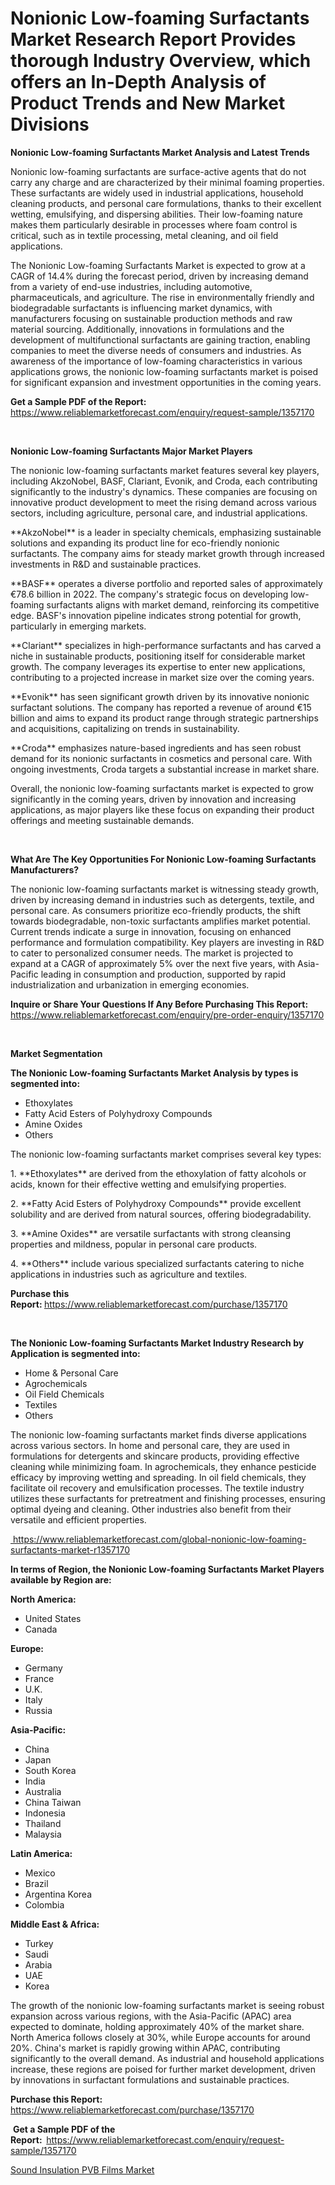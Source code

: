 <p><h1>Nonionic Low-foaming Surfactants Market Research Report Provides thorough Industry Overview, which offers an In-Depth Analysis of Product Trends and New Market Divisions</h1></p><p><strong>Nonionic Low-foaming Surfactants Market Analysis and Latest Trends</strong></p>
<p><p>Nonionic low-foaming surfactants are surface-active agents that do not carry any charge and are characterized by their minimal foaming properties. These surfactants are widely used in industrial applications, household cleaning products, and personal care formulations, thanks to their excellent wetting, emulsifying, and dispersing abilities. Their low-foaming nature makes them particularly desirable in processes where foam control is critical, such as in textile processing, metal cleaning, and oil field applications.</p><p>The Nonionic Low-foaming Surfactants Market is expected to grow at a CAGR of 14.4% during the forecast period, driven by increasing demand from a variety of end-use industries, including automotive, pharmaceuticals, and agriculture. The rise in environmentally friendly and biodegradable surfactants is influencing market dynamics, with manufacturers focusing on sustainable production methods and raw material sourcing. Additionally, innovations in formulations and the development of multifunctional surfactants are gaining traction, enabling companies to meet the diverse needs of consumers and industries. As awareness of the importance of low-foaming characteristics in various applications grows, the nonionic low-foaming surfactants market is poised for significant expansion and investment opportunities in the coming years.</p></p>
<p><strong>Get a Sample PDF of the Report:&nbsp;</strong> <a href="https://www.reliablemarketforecast.com/enquiry/request-sample/1357170?utm_campaign=2753&utm_medium=2&utm_source=Github&utm_content=ia&utm_term=02042025&utm_id=nonionic-low-foaming-surfactants">https://www.reliablemarketforecast.com/enquiry/request-sample/1357170</a></p>
<p>&nbsp;</p>
<p><strong>Nonionic Low-foaming Surfactants Major Market Players</strong></p>
<p><p>The nonionic low-foaming surfactants market features several key players, including AkzoNobel, BASF, Clariant, Evonik, and Croda, each contributing significantly to the industry's dynamics. These companies are focusing on innovative product development to meet the rising demand across various sectors, including agriculture, personal care, and industrial applications.</p><p>**AkzoNobel** is a leader in specialty chemicals, emphasizing sustainable solutions and expanding its product line for eco-friendly nonionic surfactants. The company aims for steady market growth through increased investments in R&D and sustainable practices.</p><p>**BASF** operates a diverse portfolio and reported sales of approximately €78.6 billion in 2022. The company's strategic focus on developing low-foaming surfactants aligns with market demand, reinforcing its competitive edge. BASF's innovation pipeline indicates strong potential for growth, particularly in emerging markets.</p><p>**Clariant** specializes in high-performance surfactants and has carved a niche in sustainable products, positioning itself for considerable market growth. The company leverages its expertise to enter new applications, contributing to a projected increase in market size over the coming years.</p><p>**Evonik** has seen significant growth driven by its innovative nonionic surfactant solutions. The company has reported a revenue of around €15 billion and aims to expand its product range through strategic partnerships and acquisitions, capitalizing on trends in sustainability.</p><p>**Croda** emphasizes nature-based ingredients and has seen robust demand for its nonionic surfactants in cosmetics and personal care. With ongoing investments, Croda targets a substantial increase in market share.</p><p>Overall, the nonionic low-foaming surfactants market is expected to grow significantly in the coming years, driven by innovation and increasing applications, as major players like these focus on expanding their product offerings and meeting sustainable demands.</p></p>
<p>&nbsp;</p>
<p><strong>What Are The Key Opportunities For Nonionic Low-foaming Surfactants Manufacturers?</strong></p>
<p><p>The nonionic low-foaming surfactants market is witnessing steady growth, driven by increasing demand in industries such as detergents, textile, and personal care. As consumers prioritize eco-friendly products, the shift towards biodegradable, non-toxic surfactants amplifies market potential. Current trends indicate a surge in innovation, focusing on enhanced performance and formulation compatibility. Key players are investing in R&D to cater to personalized consumer needs. The market is projected to expand at a CAGR of approximately 5% over the next five years, with Asia-Pacific leading in consumption and production, supported by rapid industrialization and urbanization in emerging economies.</p></p>
<p><strong>Inquire or Share Your Questions If Any Before Purchasing This Report:</strong> <a href="https://www.reliablemarketforecast.com/enquiry/pre-order-enquiry/1357170?utm_campaign=2753&utm_medium=2&utm_source=Github&utm_content=ia&utm_term=02042025&utm_id=nonionic-low-foaming-surfactants">https://www.reliablemarketforecast.com/enquiry/pre-order-enquiry/1357170</a></p>
<p>&nbsp;</p>
<p><strong>Market Segmentation</strong></p>
<p><strong>The Nonionic Low-foaming Surfactants Market Analysis by types is segmented into:</strong></p>
<p><ul><li>Ethoxylates</li><li>Fatty Acid Esters of Polyhydroxy Compounds</li><li>Amine Oxides</li><li>Others</li></ul></p>
<p><p>The nonionic low-foaming surfactants market comprises several key types: </p><p>1. **Ethoxylates** are derived from the ethoxylation of fatty alcohols or acids, known for their effective wetting and emulsifying properties.</p><p>2. **Fatty Acid Esters of Polyhydroxy Compounds** provide excellent solubility and are derived from natural sources, offering biodegradability.</p><p>3. **Amine Oxides** are versatile surfactants with strong cleansing properties and mildness, popular in personal care products. </p><p>4. **Others** include various specialized surfactants catering to niche applications in industries such as agriculture and textiles.</p></p>
<p><strong>Purchase this Report:&nbsp;</strong><a href="https://www.reliablemarketforecast.com/purchase/1357170?utm_campaign=2753&utm_medium=2&utm_source=Github&utm_content=ia&utm_term=02042025&utm_id=nonionic-low-foaming-surfactants">https://www.reliablemarketforecast.com/purchase/1357170</a></p>
<p>&nbsp;</p>
<p><strong>The Nonionic Low-foaming Surfactants Market Industry Research by Application is segmented into:</strong></p>
<p><ul><li>Home & Personal Care</li><li>Agrochemicals</li><li>Oil Field Chemicals</li><li>Textiles</li><li>Others</li></ul></p>
<p><p>The nonionic low-foaming surfactants market finds diverse applications across various sectors. In home and personal care, they are used in formulations for detergents and skincare products, providing effective cleaning while minimizing foam. In agrochemicals, they enhance pesticide efficacy by improving wetting and spreading. In oil field chemicals, they facilitate oil recovery and emulsification processes. The textile industry utilizes these surfactants for pretreatment and finishing processes, ensuring optimal dyeing and cleaning. Other industries also benefit from their versatile and efficient properties.</p></p>
<p><a href="https://www.reliablemarketforecast.com/global-nonionic-low-foaming-surfactants-market-r1357170?utm_campaign=2753&utm_medium=2&utm_source=Github&utm_content=ia&utm_term=02042025&utm_id=nonionic-low-foaming-surfactants">&nbsp;https://www.reliablemarketforecast.com/global-nonionic-low-foaming-surfactants-market-r1357170</a></p>
<p><strong>In terms of Region, the Nonionic Low-foaming Surfactants Market Players available by Region are:</strong></p>
<p>
    <p> <strong> North America: </strong>
        <ul>
            <li>United States</li>
            <li>Canada</li>
        </ul>
        </p> 
    <p> <strong> Europe: </strong>
        <ul>
            <li>Germany</li>
            <li>France</li>
            <li>U.K.</li>
            <li>Italy</li>
            <li>Russia</li>
        </ul>
        </p> 
    <p> <strong> Asia-Pacific: </strong>
        <ul>
            <li>China</li>
            <li>Japan</li>
            <li>South Korea</li>
            <li>India</li>
            <li>Australia</li>
            <li>China Taiwan</li>
            <li>Indonesia</li>
            <li>Thailand</li>
            <li>Malaysia</li>
        </ul>
        </p> 
    <p> <strong> Latin America: </strong>
        <ul>
            <li>Mexico</li>
            <li>Brazil</li>
            <li>Argentina Korea</li>
            <li>Colombia</li>
        </ul>
        </p> 
    <p> <strong> Middle East & Africa: </strong>
        <ul>
            <li>Turkey</li>
            <li>Saudi</li>
            <li>Arabia</li>
            <li>UAE</li>
            <li>Korea</li>
        </ul>
    </p>
    </p>
<p><p>The growth of the nonionic low-foaming surfactants market is seeing robust expansion across various regions, with the Asia-Pacific (APAC) area expected to dominate, holding approximately 40% of the market share. North America follows closely at 30%, while Europe accounts for around 20%. China's market is rapidly growing within APAC, contributing significantly to the overall demand. As industrial and household applications increase, these regions are poised for further market development, driven by innovations in surfactant formulations and sustainable practices.</p></p>
<p><strong>Purchase this Report: </strong><a href="https://www.reliablemarketforecast.com/purchase/1357170?utm_campaign=2753&utm_medium=2&utm_source=Github&utm_content=ia&utm_term=02042025&utm_id=nonionic-low-foaming-surfactants">https://www.reliablemarketforecast.com/purchase/1357170</a></p>
<p>&nbsp;<strong>Get a Sample PDF of the Report:&nbsp;&nbsp;</strong><a href="https://www.reliablemarketforecast.com/enquiry/request-sample/1357170?utm_campaign=2753&utm_medium=2&utm_source=Github&utm_content=ia&utm_term=02042025&utm_id=nonionic-low-foaming-surfactants">https://www.reliablemarketforecast.com/enquiry/request-sample/1357170</a></p>
<p><strong></strong></p>
<p><p><a href="https://github.com/chikenmhamdi/Market-Research-Report-List-1/blob/main/sound-insulation-pvb-films-market.md?utm_campaign=2753&utm_medium=2&utm_source=Github&utm_content=ia&utm_term=02042025&utm_id=nonionic-low-foaming-surfactants">Sound Insulation PVB Films Market</a></p></p>
